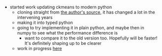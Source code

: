- started work updating ckmeans to modern python
  - cloning straight from [the author's source](https://github.com/cran/Ckmeans.1d.dp/blob/f7f2920fc9aabab184a2acff29e7965ce4f90173/src/Ckmeans.1d.dp.cpp), it has changed a lot in the intervening years
  - making it into typed python
  - going to try implementing it in plain python, and maybe then in numpy to see what the performance difference is
    - want to compare it to the old version too. Hopefully will be faster! It's definitely shaping up to be clearer
  - work in progress [here](https://github.com/llimllib/ckmeans/blob/aa1f44bde6d2c0ba9ca920dd626052719ad6f94a/ckmeans2.py)
